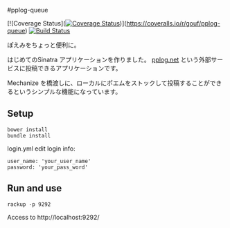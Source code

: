 #pplog-queue

[![Coverage Status]([![Coverage Status](https://img.shields.io/coveralls/gouf/pplog-queue.svg)](https://coveralls.io/r/gouf/pplog-queue?branch=master))](https://coveralls.io/r/gouf/pplog-queue)
[![Build Status](https://travis-ci.org/gouf/pplog-queue.png?branch=dev)](https://travis-ci.org/gouf/pplog-queue)

ぽえみをちょっと便利に。

はじめてのSinatra アプリケーションを作りました。
[pplog.net](http://www.pplog.net/) という外部サービスに投稿できるアプリケーションです。

Mechanize を橋渡しに、ローカルにポエムをストックして投稿することができるというシンプルな機能になっています。

## Setup

```
bower install
bundle install
```

login.yml
edit login info:
```
user_name: 'your_user_name'
password: 'your_pass_word'
```



## Run and use

```
rackup -p 9292
```

Access to http://localhost:9292/
